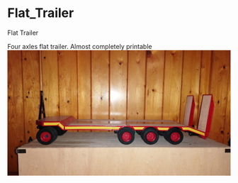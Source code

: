 # Flat_Trailer
Flat Trailer

Four axles flat trailer. Almost completely printable
<img src="./images/flat_trailer.jpeg">
